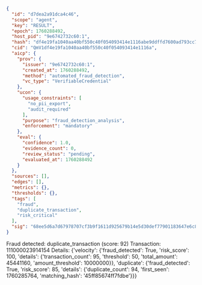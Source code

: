 ```json
{
  "id": "d7dea2a91dca4c46",
  "scope": "agent",
  "key": "RESULT",
  "epoch": 1760288492,
  "host_pid": "9e6742732c60:1",
  "hash": "df4e19fa1040aa40bf550c40f054093414e1116abe9ddffd7600ad793cc7a41e",
  "cid": "QmV1df4e19fa1040aa40bf550c40f054093414e1116a",
  "aicp": {
    "prov": {
      "issuer": "9e6742732c60:1",
      "created_at": 1760288492,
      "method": "automated_fraud_detection",
      "vc_type": "VerifiableCredential"
    },
    "ucon": {
      "usage_constraints": [
        "no_pii_export",
        "audit_required"
      ],
      "purpose": "fraud_detection_analysis",
      "enforcement": "mandatory"
    },
    "eval": {
      "confidence": 1.0,
      "evidence_count": 0,
      "review_status": "pending",
      "evaluated_at": 1760288492
    }
  },
  "sources": [],
  "edges": [],
  "metrics": {},
  "thresholds": {},
  "tags": [
    "fraud",
    "duplicate_transaction",
    "risk_critical"
  ],
  "sig": "68ee5d6a7d67978707cf3b9f1611d925679b14e5d30def77901183647e6c877e"
}
```

Fraud detected: duplicate_transaction (score: 92)
Transaction: 111000023914154
Details: {'velocity': {'fraud_detected': True, 'risk_score': 100, 'details': {'transaction_count': 95, 'threshold': 50, 'total_amount': 45441160, 'amount_threshold': 10000000}}, 'duplicate': {'fraud_detected': True, 'risk_score': 85, 'details': {'duplicate_count': 94, 'first_seen': 1760285764, 'matching_hash': '45ff85674ff7fdbe'}}}